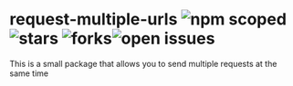 # request-multiple-urls ![npm scoped](https://img.shields.io/badge/URL-Hello-orange) ![stars](https://img.shields.io/github/stars/Nazehs/request-multiple-urls) ![forks](https://img.shields.io/github/forks/Nazehs/request-multiple-urls)![open issues](https://img.shields.io/github/issues/Nazehs/request-multiple-urls)

This is a small package that allows you to send multiple requests at the same time
